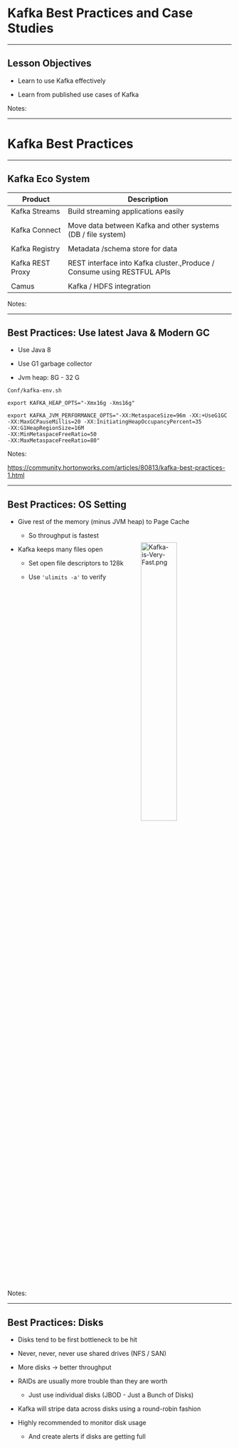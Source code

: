 # Kafka Best Practices and Case Studies 


---


## Lesson Objectives


 * Learn to use Kafka effectively

 * Learn from published use cases of Kafka

Notes: 




---

# Kafka Best Practices

---


## Kafka Eco System

| Product          	| Description                                                                  	|
|------------------	|------------------------------------------------------------------------------	|
| Kafka Streams    	| Build streaming applications easily                                          	|
|                  	|                                                                              	|
| Kafka Connect    	| Move data between Kafka and other systems (DB / file system)                 	|
|                  	|                                                                              	|
| Kafka Registry   	| Metadata /schema store for data                                              	|
|                  	|                                                                              	|
| Kafka REST Proxy 	| REST interface into Kafka cluster.,Produce / </br>Consume using RESTFUL APIs 	|
|                  	|                                                                              	|
| Camus            	| Kafka / HDFS integration                                                     	|

Notes: 




---

## Best Practices: Use latest Java & Modern GC


 * Use Java 8

 * Use G1 garbage collector

 * Jvm heap: 8G - 32 G

```text
Conf/kafka-env.sh

export KAFKA_HEAP_OPTS="-Xmx16g -Xms16g"

export KAFKA_JVM_PERFORMANCE_OPTS="-XX:MetaspaceSize=96m -XX:+UseG1GC -XX:MaxGCPauseMillis=20 -XX:InitiatingHeapOccupancyPercent=35
-XX:G1HeapRegionSize=16M
-XX:MinMetaspaceFreeRatio=50
-XX:MaxMetaspaceFreeRatio=80"

```

Notes: 

https://community.hortonworks.com/articles/80813/kafka-best-practices-1.html


---

## Best Practices: OS Setting


 * Give rest of the memory (minus JVM heap) to Page Cache

     - So throughput is fastest

 * Kafka keeps many files open

     - Set open file descriptors to 128k

     - Use `'ulimits -a'` to verify

<img src="../../assets/images/kafka/Kafka-is-Very-Fast.png" alt="Kafka-is-Very-Fast.png" style="width:40%; position:relative; top:-100px; left:300px;"/>

Notes: 




---

## Best Practices: Disks 


 * Disks tend to be first bottleneck to be hit

 * Never, never, never use shared drives (NFS / SAN)

 * More disks -> better throughput

 * RAIDs are usually more trouble than they are worth

     - Just use individual disks (JBOD - Just a Bunch of Disks)

 * Kafka will stripe data across disks using a round-robin fashion

 * Highly recommended to monitor disk usage

     - And create alerts if disks are getting full

<img src="../../assets/images/kafka/Disks-Setup-02.png" alt="Disks-Setup-02.png" style="width:40%; position: relative; top: 700px; right: 10px"/>

Notes: 




---

## Best Practices: SSD Drives?


 * SSDs don't offer remarkable boost in performance

 * Kafka writes/reads data sequentially to/from commit logs 

     - No random seeks

     - Modern spinning disks can provide very good scan performance

     - Also Linux and Linux file systems are optimized for good sequential IO

 * In Kafka write to disks are asynchronous

     - No waiting for disk ops to complete

 * Zookeeper can benefit from SSD drives

Notes: 

https://blog.cloudera.com/blog/2015/07/deploying-apache-kafka-a-practical-faq/


---

## Best Practices: File System


 * Never, never, never use shared file systems (SAN / NFS)

 * Always use MULTIPLE, LOCAL spindles

 * Recommended file systems: EXT4  or XFS

 * XFS probably better

 * Formatting TB disk drives with XFS is significantly faster  

Notes: 




---

## Best Practices: Zookeeper


 *  **Do not co-locate**  Zookeeper and Kafka brokers on same nodes

 * ZK and Kafka has very different IO patterns

     - Kafka is very disk IO heavy

     - ZK doesn't need a lot of horsepower, it needs to stay alive

 * Dedicate one ZK ensemble to Kafka,  do not share this ZK with other applications (e.g. Hadoop)

     - Kafka uses ZK pretty heavily

     - Can benefit from a dedicated ZK cluster

 * Make sure ZK has sufficient memory (4G+)

 * Monitor memory usage of ZK using JMX or other monitoring programs

Notes: 




---

## Best Practices: Topics / Partitions


 * Number of partitions correspond parallelism

 * Higher the partitions -> more consumers can be added

 * How to calculate optimal number of partitions?

     - Let's say Producer throughput to a single partition as P

     - Say Consumer throughput from a single partition as C

     - Target throughput T

     - Required partitions = Max (T/P,  T/C)

 * Ensure number of partitions >= number of brokers

     -  **Quiz**: Why?

 * Partitions can always be increased later but not decreased

 * Altering number of partitions in a KEY-VALUE topic is a little tricky?

     - Keys have to be re-hashed to partitions

Notes: 




---

## Best Practices: Partitions & Memory


 * More partitions also need more memory on brokers & clients

 * Producer side

     - New Kafka client buffers messages on producer side before sending to brokers

        * To reduce network round-trips

     - The message buffer is maintained for partition

        * More partitions -> more buffer memory needed

 * Consumer side

     - Consumers fetch messages in batches per partitions

     - More partitions -> more batches -> more memory needed

Notes: 




---

## Best Practices: Compression


 * Enabling compression 

     - reduces the data size goes on network

        * Faster throughput

     - Reduces data footprint on disk

        * Less data to write to disk -> faster

 * Compression is performed on a batch

     - Larger batch size -> better compression

 * Compression uses CPU

     - More threads can speed up throughput with compression 

 * Compression types: none, gzip, snappy, or lz4

     - See comparisons in next slides

Notes: 




---

## Compression Comparisons


<img src="../../assets/images/kafka/Compression-Comparisons.png" alt="Compression-Comparisons.png" style="width:60%;"/>

Notes: 




---

## Best Practices: Use Batching


 * Batching will dramatically increase throughput, specially in producers

 * Batching will increase latency

     - Producer will accumulate messages until desired batch size is attained, before sending it to broker

 * Too small a batch size may not be effective

 * Choose the batch size that gives best   **latency vs. throughput** for your application

 * Larger batch sizes will use more memory for buffering

Notes: 




---

## Best Practices: Message Sizing


 * Kafka is engineered for moving small messages

     - Few KB / message

 * Max message size by default is 1 MB

 * If sending large messages set the following properties:

     -  **messages.max.bytes**  (on broker) 

     -  **fetch.message.max.bytes**  (on consumer)

Notes: 

https://blog.cloudera.com/blog/2015/07/deploying-apache-kafka-a-practical-faq/


---

## Best Practices: Monitor, Monitor, Monitor


 * Kafka exposes lot of metrics

     - Collect them via JMX plugin

     - Or use any of the open source collectors 

 * Send metrics to a collector (graphite, open TSDB ..etc.)

 * Use a nice graphic tool to slice & dice metrics (Grafana)

 * Some important metrics to keep an eye on

     - Log flush latency (95th percentile)

     - Under Replicated Partitions

     - Messages in / sec per broker and per topic

     - Bytes in / sec per broker 

     - Bytes in / sec per topicBytes / message

     - End-to-End time for a message

Notes: 

https://www.confluent.io/blog/how-we-monitor-and-run-kafka-at-scale-signalfx/


---

## Best Practices: Monitor, Monitor, Monitor


 *  **Log flush latency** 

     - How long does it take to flush to disk

     - Longer it takes, longer the write pipeline backs up!

 *  **Under Replicated Partitions** 

     - Replication is lagging behind

     - Messages are being written at very high speed

     - Consumers won't get data that isn't replicated

        * Consumers lag behind as well

     - Chance of data loss is high, when the lead broker fails

---

## Best Practices: Monitor, Monitor, Monitor

 *  **End-to-End time** 

     - How long does it take for a message to arrive from Producer to Consumer

     - Indicates overall speed / latency of kafka pipeline

Notes: 

https://www.confluent.io/blog/how-we-monitor-and-run-kafka-at-scale-signalfx/


---

## Monitoring Consumer Lag


 * Consumer Lag = Size of Partition (last offset) - Consumer offset (last committed)

 * Large offsets means consumers can't  keep up with data

 * Burrow - https://github.com/linkedin/Burrow 

     - Open sourced by LinkedIn

     - Keeps track of committed offsets by consumers and last offsets for partitions

     - Provides REST API for query

Notes: 




---

## Best Practices: Recommendations from Netflix


 * Prefer multiple modest sized Kafka clusters rather than one giant Kafka cluster.   This will simplify operations

 * Number of partitions per cluster around 10,000.This improves availability and latency

 * Use dedicated Zookeeper cluster for each Kafka cluster

Notes: 

https://medium.com/netflix-techblog/kafka-inside-keystone-pipeline-dd5aeabaf6bb


---

# Kafka Case Studies

---


## Kafka Case Studies


 * We will be discussing some published use cases 

 * To instructor:The URLs are in 'Notes' section

Notes: 



---

## Zendesk


 * (http://bigdatausecases.info/entry/kafka-used-at-scale-to-deliver-real-time-notifications)

 * Highlight / Discuss

     - Click on ' **slides** '

     - Slide #6 - architecture diagram

     - Slide #7: Partition keys

     - Slide #10: stats

Notes: 

http://bigdatausecases.info/entry/kafka-used-at-scale-to-deliver-real-time-notifications


---

## WalmartLabs


 * http://bigdatausecases.info/entry/apache-kafka-use-cases-within-search-system-atwalmartlabs

 * Highlight / Discuss

     - Slide #44: 

     - Slide #46: use cases

     - Slide #47: stats

     - Slide #48: architecture 

     - Slide #50: architecture 

Notes: 

http://bigdatausecases.info/entry/apache-kafka-use-cases-within-search-system-atwalmartlabs


---

## Netflix


 * http://bigdatausecases.info/entry/from-three-nines-to-five-nines-a-kafka-journey

 * Highlight / Discuss

     - Slide #1 - #3: data sizes

     - Slide #5: architecture

     - Slide #9: configuration

     - Slide #10: data loss

     - Slide #20: production tips

Notes: 

http://bigdatausecases.info/entry/from-three-nines-to-five-nines-a-kafka-journey


---

## Grid Dynamics Template


 * Blueprint

     - Kafka

     - Spark

     - Cassandra

     - ZooKeeper

     - Redis

     - HDFS

 *  https://blog.griddynamics.com/in-stream-processing-service-blueprint 

 * Highlight

     - architecture

Notes: 

https://blog.griddynamics.com/in-stream-processing-service-blueprint 



---

## In-Stream Processing Reference Impl


 * http://apps.griddynamics.com/realtime-twitter-sentiment-analysis-example

<img src="../../assets/images/kafka/3rd-party/Reference-Impl-04.png" alt="Reference-Impl-04.png" style="width:70%;"/>

Notes: 

Source: Grid Dynamics
http://apps.griddynamics.com/realtime-twitter-sentiment-analysis-example



---

# Troubleshooting Kafka

---


## Kafka Troubleshooting


 * We are going to do these as a class / group exercise!

 * Show a problem

 * Class to suggest solution

Notes: 




---

## Troubleshooting:  Issue


 * Consumer errors with Out of Memory error

 * (answer next slide)

Notes: 




---

## Troubleshooting Possible Solutions


 * Too many partitions

     - More partitions consume more memory

 * Messages are large

     - Increase Java Heap size

Notes: 




---

## Troubleshooting: Issue


 * Consumer seems to stuck on one offset, can not go beyond that message.

 * Gets InvalidMessageSizeException

 * (answer next slide)

Notes: 




---

## Troubleshooting Possible Solutions


 * Message size is too large

 * Double check  **messages.max.bytes**  (on broker) 

 * And match  **fetch.message.max.bytes**  (on consumer)

Notes: 




---

## Troubleshooting:  Issue


 * Some consumers are not receiving any messages

 * (answer next slide)

Notes: 




---

## Troubleshooting Possible Solutions


 * Probably have more consumers than number of partitions

 * Solutions:

     - Match  # consumers = # partitions  in a consumer group

     - Increase number of partitions

     - Decrease number of consumers

Notes: 




---

## Troubleshooting: Issue


 * Producer is getting QueueFullException 

 * (answer next slide)

Notes: 




---

## Troubleshooting Possible Solutions


 *  **Reason** 

 * Producer is sending events faster than Kafka brokers can handle

 * Fixes:

 * Slow down producer sending

     - Switch `ack` setting to 1 or `all` to Producer will wait for acknowledgement from Broker

 * Expand Kafka capacity

     - Add more partitions if possible

     - Add more broker nodes to handle the load

Notes: 




---

## Troubleshooting: Issue


 * Number of Under Replicated partitions are going up

 * (answer next slide)

Notes: 




---

## Troubleshooting Possible Solutions


 *  **Reason** 

 * Creating replicas is lagging behind

 * IO throughput between brokers is not keeping up with incoming data

 * This is  **serious issue** , as it will 

     - backup write pipeline

     - Increase probability of loosing data

     - And slow down consumers! (why ?)

 * Fixes:

 * Inspect disk bottleneck on replica machines

     - Are the disks slow / full?

 * Check IO throughput between brokers

     - Is the NIC saturated?

Notes: 




---

# Kafka Design Exercises

---


## Problem: Transporting Existing Log Files Via Kafka


 * We have an application that generates log files on disk

 * Each file size is about 1G

 * Each file contains approximately a few hundred thousands to million log entries

 * Q1: We have hundreds of these log files accumulated, first we need to send them via Kafka

 * Q2: Then, we want to continuously monitor the output log file as it is produced and send to Kafka

 *  **Answer next slide** 

Notes: 




---

## Solution: Transporting Existing Log Files Via Kafka


 * Option1: Kafka Connect

 * Option2: Write a (Java) program to read files

 * Extract events 

 * Push individual events into Kafka

 * Write in batch mode for increased throughput

 *  **Question for class:** 

     - What would we use for key?

Notes: 




---

## Problem: Monitor log files and send logs into Kafka


 * Programs writes log files to disk

 * We want to transport these logs via Kafka

 * Need to continuously monitor the log files and send logs to Kafka

 *  **Answer next slide** 

Notes: 




---

## Solution: Monitor log files and send logs into Kafka


 * Kafka Connect

 * [LogStash](https://www.elastic.co/products/logstash)

     - Can parse pretty much any log files

     - And send them to any 'stash'

     - Has input / output plugins for Kafka(can read from / write to  Kafka)

 * [Log4J](https://logging.apache.org/log4j/)

     - Log4j has appenders to Kafka

 * Roll your Own

     - Apache Commons has a [Tailor](https://commons.apache.org/proper/commons-io/javadocs/api-2.4/org/apache/commons/io/input/Tailer.html) class

Notes: 

https://www.elastic.co/products/logsta
https://logging.apache.org/log4j/2.0/manual/appenders.htmlsh
https://commons.apache.org/proper/commons-io/javadocs/api-2.4/org/apache/commons/io/input/Tailer.html


---

## Problem: Sending Large Video Files Through Kafka


 * We have video files that are of size from 100s of MB in size to few Gigs.

 * We want to send these files using Kafka

 * And assemble the files on the other end

<img src="../../assets/images/kafka/Through-Kafka.png" alt="Through-Kafka.png" style="width:70%;"/>


Notes: 




---

## Solution: Sending Large Video Files Through Kafka


   * Chop the file into smaller chunks and send them with SAME key (so all chunks of one file will be written to ONE partition,  and a consumer can re-construct the file on the other end)

   * **Questions for class** 

        -  What can we use for key?

        - How do we make sure the files aren't corrupted?

   * **Instructor:** 

        - Draw out the payload send order

Notes: 




---

## Problem: Too Many Partitions Making Kafka Cluster Unstable


 * We have a  **created**  topic with 1000 partitions

 * And we have been sending data to the topic.  All partitions have data

 * But this is proving to be too many partitions for our little kafka cluster.

 * We want to cut down the number of partitions to 100

 * How can we accomplish this?Remember, number of partitions can not be reduced!

 *  **Answer next slide** 

Notes: 




---

## Solution: Reducing Number of Partitions


Notes: 




---

## Problem: How to Capture Events From an IOT device and push it to Kafka?


 * Imagine we have IOT devices sending data 'home'

 * These devices are outside our firewall!

 * Capture the data in Kafka

 * Design a system do this

 * We want to award badges to users who accomplish certain milestonese.g.  Fitbit send "well done" when a user completes 10,000 steps a day

     - These awards are sent via email & mobile app push notifications

 *  **Answer next slide** 

Notes: 




---

## Solution: IOT Data Capture


 * Kafka REST

Notes: 




---


## Review Questions


Notes: 




---

## Lesson Summary


Notes: 

